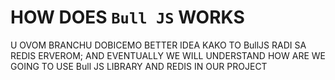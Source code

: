 # HOW DOES `Bull JS` WORKS

U OVOM BRANCHU DOBICEMO BETTER IDEA KAKO TO BullJS RADI SA REDIS ERVEROM; AND EVENTUALLY WE WILL UNDERSTAND HOW ARE WE GOING TO USE Bull JS LIBRARY AND REDIS IN OUR PROJECT


